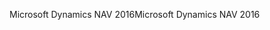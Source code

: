<span data-ttu-id="04cd5-101">Microsoft Dynamics NAV 2016</span><span class="sxs-lookup"><span data-stu-id="04cd5-101">Microsoft Dynamics NAV 2016</span></span>